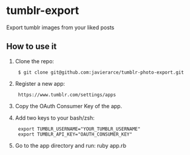tumblr-export
=============

Export tumblr images from your liked posts

## How to use it


1. Clone the repo:

        $ git clone git@github.com:javierarce/tumblr-photo-export.git

2. Register a new app:

        https://www.tumblr.com/settings/apps

3. Copy the OAuth Consumer Key of the app.
4. Add two keys to your bash/zsh:

        export TUMBLR_USERNAME="YOUR_TUMBLR_USERNAME"
        export TUMBLR_API_KEY="OAUTH_CONSUMER_KEY"
5. Go to the app directory and run:
        ruby app.rb



        
